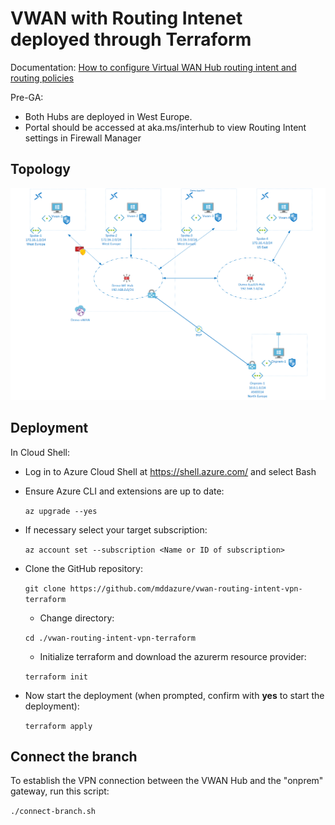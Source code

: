# VWAN with Routing Intenet deployed through Terraform

Documentation: [How to configure Virtual WAN Hub routing intent and routing policies](https://docs.microsoft.com/en-us/azure/virtual-wan/how-to-routing-policies) 

Pre-GA:
- Both Hubs are deployed in West Europe. 
- Portal should be accessed at aka.ms/interhub to view Routing Intent settings in Firewall Manager

## Topology

![image](images/topology.png)

## Deployment

In Cloud Shell:

- Log in to Azure Cloud Shell at https://shell.azure.com/ and select Bash
- Ensure Azure CLI and extensions are up to date:
  
  `az upgrade --yes`
  
- If necessary select your target subscription:
  
  `az account set --subscription <Name or ID of subscription>`
  
- Clone the  GitHub repository:
  
  `git clone https://github.com/mddazure/vwan-routing-intent-vpn-terraform`
  
  - Change directory:
  
  `cd ./vwan-routing-intent-vpn-terraform`
  - Initialize terraform and download the azurerm resource provider:

  `terraform init`

- Now start the deployment (when prompted, confirm with **yes** to start the deployment):
 
  `terraform apply`

## Connect the branch 

To establish the VPN connection between the VWAN Hub and the "onprem" gateway, run this script:

`./connect-branch.sh`
